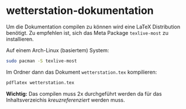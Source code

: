 # wetterstation-dokumentation
Um die Dokumentation compilen zu können wird eine LaTeX Distribution
benötigt. Zu empfehlen ist, sich das Meta Package `texlive-most` zu installieren.

Auf einem Arch-Linux (basiertem) System:
```sh
sudo pacman -S texlive-most
```
Im Ordner dann das Dokument `wetterstation.tex` kompilieren:
```sh
pdflatex wetterstation.tex
```
**Wichtig:** Das compilen muss 2x durchgeführt werden da für
das Inhaltsverzeichis *kreuzreferenziert* werden muss.
